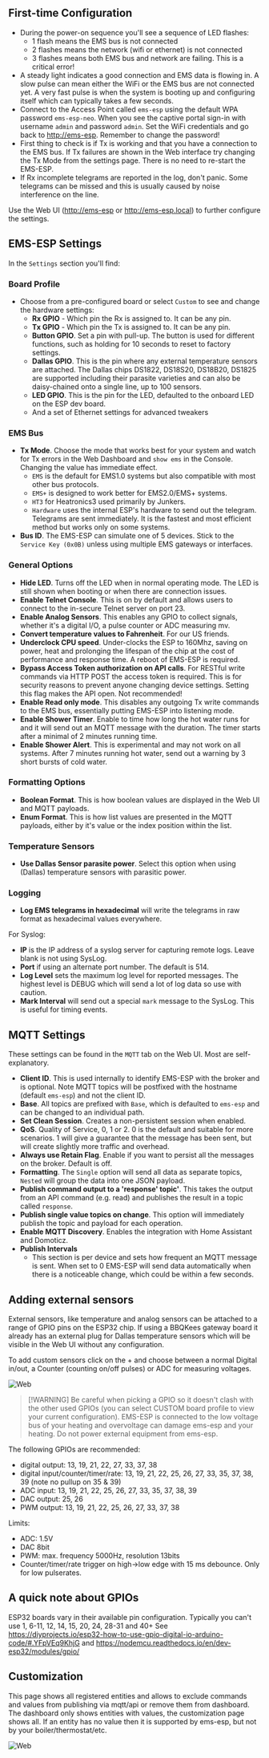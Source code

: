 ## First-time Configuration

- During the power-on sequence you'll see a sequence of LED flashes:
  - 1 flash means the EMS bus is not connected
  - 2 flashes means the network (wifi or ethernet) is not connected
  - 3 flashes means both EMS bus and network are failing. This is a critical error!
- A steady light indicates a good connection and EMS data is flowing in. A slow pulse can mean either the WiFi or the EMS bus are not connected yet. A very fast pulse is when the system is booting up and configuring itself which can typically takes a few seconds.
- Connect to the Access Point called `ems-esp` using the default WPA password `ems-esp-neo`. When you see the captive portal sign-in with username `admin` and password `admin`. Set the WiFi credentials and go back to <http://ems-esp>. Remember to change the password!
- First thing to check is if Tx is working and that you have a connection to the EMS bus. If Tx failures are shown in the Web interface try changing the Tx Mode from the settings page. There is no need to re-start the EMS-ESP.
- If Rx incomplete telegrams are reported in the log, don't panic. Some telegrams can be missed and this is usually caused by noise interference on the line.

Use the Web UI (<http://ems-esp> or <http://ems-esp.local>) to further configure the settings.

## EMS-ESP Settings

In the `Settings` section you'll find:

### Board Profile

- Choose from a pre-configured board or select `Custom` to see and change the hardware settings:
  - **Rx GPIO** - Which pin the Rx is assigned to. It can be any pin.
  - **Tx GPIO** - Which pin the Tx is assigned to. It can be any pin.
  - **Button GPIO**. Set a pin with pull-up. The button is used for different functions, such as holding for 10 seconds to reset to factory settings.
  - **Dallas GPIO**. This is the pin where any external temperature sensors are attached. The Dallas chips DS1822, DS18S20, DS18B20, DS1825 are supported including their parasite varieties and can also be daisy-chained onto a single line, up to 100 sensors.
  - **LED GPIO**. This is the pin for the LED, defaulted to the onboard LED on the ESP dev board.
  - And a set of Ethernet settings for advanced tweakers

### EMS Bus

- **Tx Mode**. Choose the mode that works best for your system and watch for Tx errors in the Web Dashboard and `show ems` in the Console. Changing the value has immediate effect.
  - `EMS` is the default for EMS1.0 systems but also compatible with most other bus protocols.
  - `EMS+` is designed to work better for EMS2.0/EMS+ systems.
  - `HT3` for Heatronics3 used primarily by Junkers.
  - `Hardware` uses the internal ESP's hardware to send out the telegram. Telegrams are sent immediately. It is the fastest and most efficient method but works only on some systems.
- **Bus ID**. The EMS-ESP can simulate one of 5 devices. Stick to the `Service Key (0x0B)` unless using multiple EMS gateways or interfaces.

### General Options

- **Hide LED**. Turns off the LED when in normal operating mode. The LED is still shown when booting or when there are connection issues.
- **Enable Telnet Console**. This is on by default and allows users to connect to the in-secure Telnet server on port 23.
- **Enable Analog Sensors**. This enables any GPIO to collect signals, whether it's a digital I/O, a pulse counter or ADC measuring mv.
- **Convert temperature values to Fahrenheit**. For our US friends.
- **Underclock CPU speed**. Under-clocks the ESP to 160Mhz, saving on power, heat and prolonging the lifespan of the chip at the cost of performance and response time. A reboot of EMS-ESP is required.
- **Bypass Access Token authorization on API calls**. For RESTful write commands via HTTP POST the access token is required. This is for security reasons to prevent anyone changing device settings. Setting this flag makes the API open. Not recommended!
- **Enable Read only mode**. This disables any outgoing Tx write commands to the EMS bus, essentially putting EMS-ESP into listening mode.
- **Enable Shower Timer**. Enable to time how long the hot water runs for and it will send out an MQTT message with the duration. The timer starts after a minimal of 2 minutes running time.
- **Enable Shower Alert**. This is experimental and may not work on all systems. After 7 minutes running hot water, send out a warning by 3 short bursts of cold water.

### Formatting Options

- **Boolean Format**. This is how boolean values are displayed in the Web UI and MQTT payloads.
- **Enum Format**. This is how list values are presented in the MQTT payloads, either by it's value or the index position within the list.

### Temperature Sensors

- **Use Dallas Sensor parasite power**. Select this option when using (Dallas) temperature sensors with parasitic power.

### Logging

- **Log EMS telegrams in hexadecimal** will write the telegrams in raw format as hexadecimal values everywhere.

For Syslog:

- **IP** is the IP address of a syslog server for capturing remote logs. Leave blank is not using SysLog.
- **Port** if using an alternate port number. The default is 514.
- **Log Level** sets the maximum log level for reported messages. The highest level is DEBUG which will send a lot of log data so use with caution.
- **Mark Interval** will send out a special `mark` message to the SysLog. This is useful for timing events.

## MQTT Settings

These settings can be found in the `MQTT` tab on the Web UI. Most are self-explanatory.

- **Client ID**. This is used internally to identify EMS-ESP with the broker and is optional. Note MQTT topics will be postfixed with the hostname (default `ems-esp`) and not the client ID.
- **Base**. All topics are prefixed with `Base`, which is defaulted to `ems-esp` and can be changed to an individual path.
- **Set Clean Session**. Creates a non-persistent session when enabled.
- **QoS**. Quality of Service, 0, 1 or 2. 0 is the default and suitable for more scenarios. 1 will give a guarantee that the message has been sent, but will create slightly more traffic and overhead.
- **Always use Retain Flag**. Enable if you want to persist all the messages on the broker. Default is off.
- **Formatting**. The `Single` option will send all data as separate topics, `Nested` will group the data into one JSON payload.
- **Publish command output to a 'response' topic'**. This takes the output from an API command (e.g. read) and publishes the result in a topic called `response`.
- **Publish single value topics on change**. This option will immediately publish the topic and payload for each operation.
- **Enable MQTT Discovery**. Enables the integration with Home Assistant and Domoticz.
- **Publish Intervals**
  - This section is per device and sets how frequent an MQTT message is sent. When set to 0 EMS-ESP will send data automatically when there is a noticeable change, which could be within a few seconds.

## Adding external sensors

External sensors, like temperature and analog sensors can be attached to a range of GPIO pins on the ESP32 chip. If using a BBQKees gateway board it already has an external plug for Dallas temperature sensors which will be visible in the Web UI without any configuration.

To add custom sensors click on the + and choose between a normal Digital in/out, a Counter (counting on/off pulses) or ADC for measuring voltages.

![Web](_media/screenshot/web_sensors.png)

> [!WARNING] Be careful when picking a GPIO so it doesn't clash with the other used GPIOs (you can select CUSTOM board profile to view your current configuration).
> EMS-ESP is connected to the low voltage bus of your heating and overvoltage can damage ems-esp and your heating. Do not power external equipment from ems-esp.

The following GPIOs are recommended:

- digital output: 13, 19, 21, 22, 27, 33, 37, 38
- digital input/counter/timer/rate: 13, 19, 21, 22, 25, 26, 27, 33, 35, 37, 38, 39 (note no pullup on 35 & 39)
- ADC input: 13, 19, 21, 22, 25, 26, 27, 33, 35, 37, 38, 39
- DAC output: 25, 26
- PWM output: 13, 19, 21, 22, 25, 26, 27, 33, 37, 38

Limits:

- ADC: 1.5V
- DAC 8bit
- PWM: max. frequency 5000Hz, resolution 13bits
- Counter/timer/rate trigger on high->low edge with 15 ms debounce. Only for low pulserates.

## A quick note about GPIOs

ESP32 boards vary in their available pin configuration. Typically you can't use 1, 6-11, 12, 14, 15, 20, 24, 28-31 and 40+
See https://diyprojects.io/esp32-how-to-use-gpio-digital-io-arduino-code/#.YFpVEq9KhjG and https://nodemcu.readthedocs.io/en/dev-esp32/modules/gpio/

## Customization

This page shows all registered entities and allows to exclude commands and values from publishing via mqtt/api or remove them from dashboard. The dashboard only shows entities with values, the customization page shows all. If an entity has no value then it is supported by ems-esp, but not by your boiler/thermostat/etc.

![Web](_media/screenshot/web_customizations.png)
